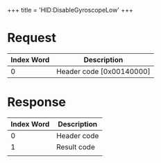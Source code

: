 +++
title = 'HID:DisableGyroscopeLow'
+++

# Request

| Index Word | Description                |
|------------|----------------------------|
| 0          | Header code \[0x00140000\] |

# Response

| Index Word | Description |
|------------|-------------|
| 0          | Header code |
| 1          | Result code |
|            |             |
